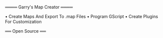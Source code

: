 ════ Garry's Map Creator ════

• Create Maps And Export To .map Files
• Program GScript
• Create Plugins For Customization

══ Open Source ══
